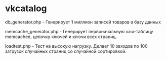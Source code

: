 # vkcatalog 

db_generator.php - Генерирует 1 миллион записей товаров в базу данных

memcache_generator.php - Генерирует первоначальную хэш-таблицу memcached, цепочку ключей и ключи всех страниц.

loadtest.php - Тест на высокую нагрузку. Делает 10 заходов по 100 загрузок случайных страниц со случайной сортировкой.
